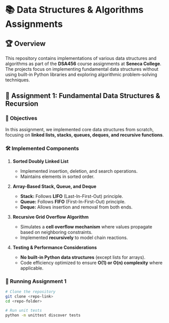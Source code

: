 # 📚 Data Structures & Algorithms Assignments 

## 🏆 Overview
This repository contains implementations of various data structures and algorithms as part of the **DSA456** course assignments at **Seneca College**. The projects focus on implementing fundamental data structures without using built-in Python libraries and exploring algorithmic problem-solving techniques.

## 📌 Assignment 1: **Fundamental Data Structures & Recursion**
### **🔹 Objectives**
In this assignment, we implemented core data structures from scratch, focusing on **linked lists, stacks, queues, deques, and recursive functions**.

### **🛠 Implemented Components**
1. **Sorted Doubly Linked List**  
   - Implemented insertion, deletion, and search operations.
   - Maintains elements in sorted order.

2. **Array-Based Stack, Queue, and Deque**  
   - **Stack:** Follows **LIFO** (Last-In-First-Out) principle.
   - **Queue:** Follows **FIFO** (First-In-First-Out) principle.
   - **Deque:** Allows insertion and removal from both ends.

3. **Recursive Grid Overflow Algorithm**  
   - Simulates a **cell overflow mechanism** where values propagate based on neighboring constraints.
   - Implemented **recursively** to model chain reactions.

4. **Testing & Performance Considerations**  
   - **No built-in Python data structures** (except lists for arrays).
   - Code efficiency optimized to ensure **O(1) or O(n) complexity** where applicable.

### **🚀 Running Assignment 1**
```sh
# Clone the repository
git clone <repo-link>
cd <repo-folder>

# Run unit tests
python -m unittest discover tests
